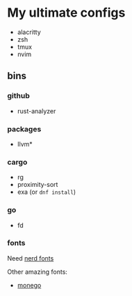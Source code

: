 # My ultimate configs

- alacritty
- zsh
- tmux
- nvim

## bins

### github
- rust-analyzer

### packages
- llvm*

### cargo
- rg
- proximity-sort 
- exa (or `dnf install`)

### go
- fd

### fonts

Need [nerd fonts](https://www.nerdfonts.com/font-downloads)

Other amazing fonts:

- [monego](https://github.com/cseelus/monego)
